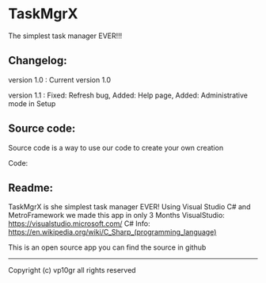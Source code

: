 # TaskMgrX
The simplest task manager EVER!!!

Changelog:
--------------------------------
version 1.0 :
Current version 1.0

version 1.1 :
Fixed: Refresh bug,
Added: Help page,
Added: Administrative mode in Setup

Source code:
--------------------------------
Source code is a way to use our code to create your own
creation

Code: 


Readme:
--------------------------------

TaskMgrX is she simplest task manager EVER!
Using Visual Studio C# and MetroFramework we made this app in only 3 Months
VisualStudio: https://visualstudio.microsoft.com/
C# Info: https://en.wikipedia.org/wiki/C_Sharp_(programming_language)

This is an open source app you can find the source in github

--------------------------------

Copyright (c) vp10gr all rights reserved
